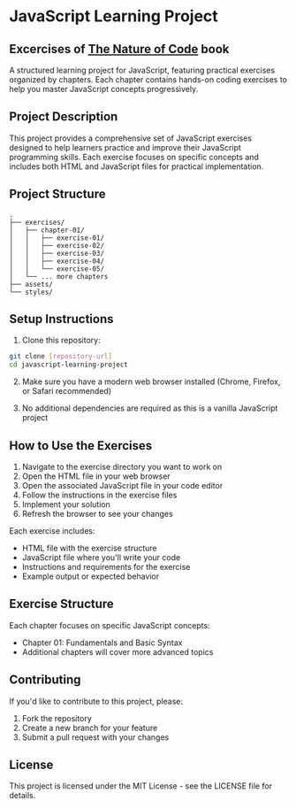 # JavaScript Learning Project

## Excercises of [The Nature of Code](https://natureofcode.com/) book

A structured learning project for JavaScript, featuring practical exercises organized by chapters. Each chapter contains hands-on coding exercises to help you master JavaScript concepts progressively.

## Project Description

This project provides a comprehensive set of JavaScript exercises designed to help learners practice and improve their JavaScript programming skills. Each exercise focuses on specific concepts and includes both HTML and JavaScript files for practical implementation.

## Project Structure

```
.
├── exercises/
│   ├── chapter-01/
│   │   ├── exercise-01/
│   │   ├── exercise-02/
│   │   ├── exercise-03/
│   │   ├── exercise-04/
│   │   └── exercise-05/
│   └── ... more chapters
├── assets/
└── styles/
```

## Setup Instructions

1. Clone this repository:

```bash
git clone [repository-url]
cd javascript-learning-project
```

2. Make sure you have a modern web browser installed (Chrome, Firefox, or Safari recommended)

3. No additional dependencies are required as this is a vanilla JavaScript project

## How to Use the Exercises

1. Navigate to the exercise directory you want to work on
2. Open the HTML file in your web browser
3. Open the associated JavaScript file in your code editor
4. Follow the instructions in the exercise files
5. Implement your solution
6. Refresh the browser to see your changes

Each exercise includes:

- HTML file with the exercise structure
- JavaScript file where you'll write your code
- Instructions and requirements for the exercise
- Example output or expected behavior

## Exercise Structure

Each chapter focuses on specific JavaScript concepts:

- Chapter 01: Fundamentals and Basic Syntax
- Additional chapters will cover more advanced topics

## Contributing

If you'd like to contribute to this project, please:

1. Fork the repository
2. Create a new branch for your feature
3. Submit a pull request with your changes

## License

This project is licensed under the MIT License - see the LICENSE file for details.
